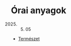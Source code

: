 # Órai anyagok

2025. 05. 05
* [Természet](https://github.com/VadSzil42/orai-anyagok/blob/main/20250505/Termeszet.md)
